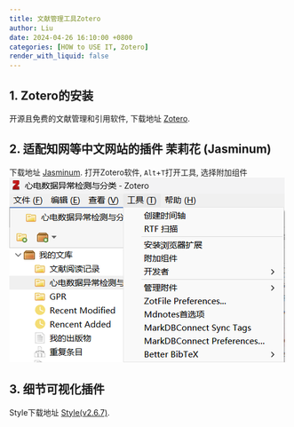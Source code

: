 ```yaml
---
title: 文献管理工具Zotero
author: Liu
date: 2024-04-26 16:10:00 +0800
categories: [HOW to USE IT, Zotero]
render_with_liquid: false
---
```


## 1. Zotero的安装
开源且免费的文献管理和引用软件, 下载地址 [Zotero](https://www.zotero.org/download/).

## 2. 适配知网等中文网站的插件 茉莉花 (Jasminum)
下载地址 [Jasminum](https://github.com/l0o0/jasminum/releases).
打开Zotero软件, `Alt`+`T`打开工具, 选择附加组件
![alt text](image.png)

## 3. 细节可视化插件
Style下载地址 [Style(v2.6.7)](https://github.com/MuiseDestiny/zotero-style/releases/tag/2.6.7).
